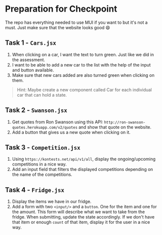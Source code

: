 # Preparation for Checkpoint

The repo has everything needed to use MUI if you want to but it's not a must.
Just make sure that the website looks good :smile:

## Task 1 - `Cars.jsx`

1. When clicking on a car, I want the text to turn green.
   Just like we did in the assessment.
1. I want to be able to add a new car to the list with the help of the input and button available.
1. Make sure that new cars added are also turned green when clicking on them.

> Hint: Maybe create a new component called Car for each individual car that can hold a state.

## Task 2 - `Swanson.jsx`

1. Get quotes from Ron Swanson using this API: `http://ron-swanson-quotes.herokuapp.com/v2/quotes` and show that quote on the website.
1. Add a button that gives us a new quote when clicking on it.

## Task 3 - `Competition.jsx`

1. Using `https://kontests.net/api/v1/all`, display the ongoing/upcoming competitions in a nice way.
1. Add an input field that filters the displayed competitions depending on the name of the competitions.

## Task 4 - `Fridge.jsx`

1. Display the items we have in our fridge.
1. Add a form with two `<input/>` and a `button`.
   One for the item and one for the amount.
   This form will describe what we want to take from the fridge.
   When submitting, update the state accordingly.
   If we don't have that item or enough `count` of that item, display it for the user in a nice way.
